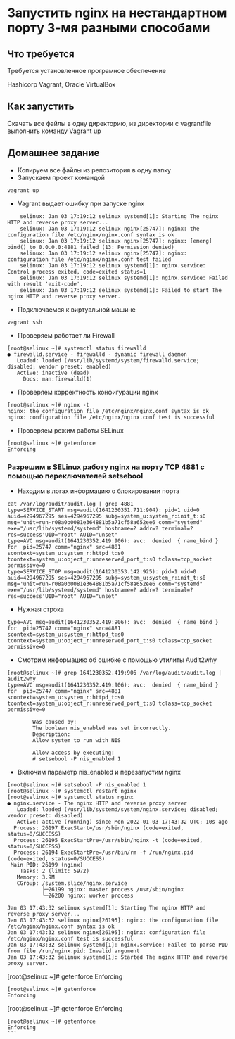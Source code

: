 # Запустить nginx на нестандартном порту 3-мя разными способами

## Что требуется
Требуется установленное програмное обеспечение

Hashicorp Vagrant, Oracle VirtualBox

## Как запустить
Скачать все файлы в одну директорию, из директории с vagrantfile выполнить команду Vagrant up

## Домашнее задание
* Копируем все файлы из репозитория в одну папку
* Запускаем проект командой 
```
vagrant up
```
* Vagrant выдает ошибку при запуске nginx
```
    selinux: Jan 03 17:19:12 selinux systemd[1]: Starting The nginx HTTP and reverse proxy server...
    selinux: Jan 03 17:19:12 selinux nginx[25747]: nginx: the configuration file /etc/nginx/nginx.conf syntax is ok
    selinux: Jan 03 17:19:12 selinux nginx[25747]: nginx: [emerg] bind() to 0.0.0.0:4881 failed (13: Permission denied)
    selinux: Jan 03 17:19:12 selinux nginx[25747]: nginx: configuration file /etc/nginx/nginx.conf test failed
    selinux: Jan 03 17:19:12 selinux systemd[1]: nginx.service: Control process exited, code=exited status=1
    selinux: Jan 03 17:19:12 selinux systemd[1]: nginx.service: Failed with result 'exit-code'.
    selinux: Jan 03 17:19:12 selinux systemd[1]: Failed to start The nginx HTTP and reverse proxy server.
```
* Подключаемся к виртуальной машине
```
vagrant ssh
```
* Проверяем работает ли Firewall
```
[root@selinux ~]# systemctl status firewalld
● firewalld.service - firewalld - dynamic firewall daemon
   Loaded: loaded (/usr/lib/systemd/system/firewalld.service; disabled; vendor preset: enabled)
   Active: inactive (dead)
     Docs: man:firewalld(1)
```
* Проверяем корректность конфигурации nginx
```
[root@selinux ~]# nginx -t
nginx: the configuration file /etc/nginx/nginx.conf syntax is ok
nginx: configuration file /etc/nginx/nginx.conf test is successful
```
* Проверяем режим работы SELinux
```
[root@selinux ~]# getenforce
Enforcing
```
### Разрешим в SELinux работу nginx на порту TCP 4881 c помощью переключателей setsebool
* Находим в логах информацию о блокировании порта
```
cat /var/log/audit/audit.log | grep 4881
type=SERVICE_START msg=audit(1641230351.711:904): pid=1 uid=0 auid=4294967295 ses=4294967295 subj=system_u:system_r:init_t:s0 msg='unit=run-r08a0b0081e364881b5a71cf58a652ee6 comm="systemd" exe="/usr/lib/systemd/systemd" hostname=? addr=? terminal=? res=success'UID="root" AUID="unset"
type=AVC msg=audit(1641230352.419:906): avc:  denied  { name_bind } for  pid=25747 comm="nginx" src=4881 scontext=system_u:system_r:httpd_t:s0 tcontext=system_u:object_r:unreserved_port_t:s0 tclass=tcp_socket permissive=0
type=SERVICE_STOP msg=audit(1641230353.142:925): pid=1 uid=0 auid=4294967295 ses=4294967295 subj=system_u:system_r:init_t:s0 msg='unit=run-r08a0b0081e364881b5a71cf58a652ee6 comm="systemd" exe="/usr/lib/systemd/systemd" hostname=? addr=? terminal=? res=success'UID="root" AUID="unset"
```
* Нужная строка
```
type=AVC msg=audit(1641230352.419:906): avc:  denied  { name_bind } for  pid=25747 comm="nginx" src=4881 scontext=system_u:system_r:httpd_t:s0 tcontext=system_u:object_r:unreserved_port_t:s0 tclass=tcp_socket permissive=0
```
* Смотрим информацию об ошибке с помощью утилиты Audit2why
```
[root@selinux ~]# grep 1641230352.419:906 /var/log/audit/audit.log | audit2why
type=AVC msg=audit(1641230352.419:906): avc:  denied  { name_bind } for  pid=25747 comm="nginx" src=4881 scontext=system_u:system_r:httpd_t:s0 tcontext=system_u:object_r:unreserved_port_t:s0 tclass=tcp_socket permissive=0

        Was caused by:
        The boolean nis_enabled was set incorrectly.
        Description:
        Allow system to run with NIS

        Allow access by executing:
        # setsebool -P nis_enabled 1
```
* Включим параметр nis_enabled и перезапустим nginx
```
[root@selinux ~]# setsebool -P nis_enabled 1
[root@selinux ~]# systemctl restart nginx
[root@selinux ~]# systemctl status nginx
● nginx.service - The nginx HTTP and reverse proxy server
   Loaded: loaded (/usr/lib/systemd/system/nginx.service; disabled; vendor preset: disabled)
   Active: active (running) since Mon 2022-01-03 17:43:32 UTC; 10s ago
  Process: 26197 ExecStart=/usr/sbin/nginx (code=exited, status=0/SUCCESS)
  Process: 26195 ExecStartPre=/usr/sbin/nginx -t (code=exited, status=0/SUCCESS)
  Process: 26194 ExecStartPre=/usr/bin/rm -f /run/nginx.pid (code=exited, status=0/SUCCESS)
 Main PID: 26199 (nginx)
    Tasks: 2 (limit: 5972)
   Memory: 3.9M
   CGroup: /system.slice/nginx.service
           ├─26199 nginx: master process /usr/sbin/nginx
           └─26200 nginx: worker process

Jan 03 17:43:32 selinux systemd[1]: Starting The nginx HTTP and reverse proxy server...
Jan 03 17:43:32 selinux nginx[26195]: nginx: the configuration file /etc/nginx/nginx.conf syntax is ok
Jan 03 17:43:32 selinux nginx[26195]: nginx: configuration file /etc/nginx/nginx.conf test is successful
Jan 03 17:43:32 selinux systemd[1]: nginx.service: Failed to parse PID from file /run/nginx.pid: Invalid argument
Jan 03 17:43:32 selinux systemd[1]: Started The nginx HTTP and reverse proxy server.
``````
[root@selinux ~]# getenforce
Enforcing
``````
[root@selinux ~]# getenforce
Enforcing
``````
[root@selinux ~]# getenforce
Enforcing
``````
[root@selinux ~]# getenforce
Enforcing
```
